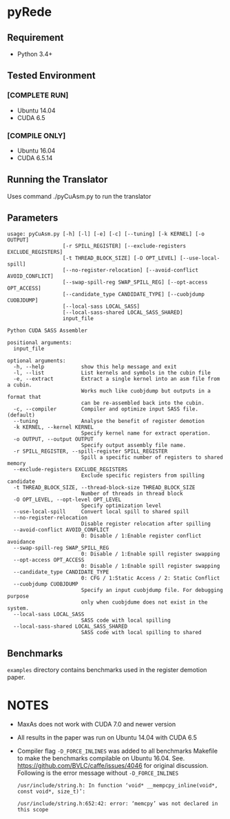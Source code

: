 # pyRede

## Requirement
+ Python 3.4+

## Tested Environment
### [COMPLETE RUN]
+ Ubuntu 14.04
+ CUDA 6.5

### [COMPILE ONLY]
+ Ubuntu 16.04 
+ CUDA 6.5.14  

## Running the Translator
Uses command ./pyCuAsm.py to run the translator

## Parameters

```
usage: pyCuAsm.py [-h] [-l] [-e] [-c] [--tuning] [-k KERNEL] [-o OUTPUT]
                  [-r SPILL_REGISTER] [--exclude-registers EXCLUDE_REGISTERS]
                  [-t THREAD_BLOCK_SIZE] [-O OPT_LEVEL] [--use-local-spill]
                  [--no-register-relocation] [--avoid-conflict AVOID_CONFLICT]
                  [--swap-spill-reg SWAP_SPILL_REG] [--opt-access OPT_ACCESS]
                  [--candidate_type CANDIDATE_TYPE] [--cuobjdump CUOBJDUMP]
                  [--local-sass LOCAL_SASS]
                  [--local-sass-shared LOCAL_SASS_SHARED]
                  input_file

Python CUDA SASS Assembler

positional arguments:
  input_file

optional arguments:
  -h, --help            show this help message and exit
  -l, --list            List kernels and symbols in the cubin file
  -e, --extract         Extract a single kernel into an asm file from a cubin.
                        Works much like cuobjdump but outputs in a format that
                        can be re-assembled back into the cubin.
  -c, --compiler        Compiler and optimize input SASS file. (default)
  --tuning              Analyse the benefit of register demotion
  -k KERNEL, --kernel KERNEL
                        Specify kernel name for extract operation.
  -o OUTPUT, --output OUTPUT
                        Specify output assembly file name.
  -r SPILL_REGISTER, --spill-register SPILL_REGISTER
                        Spill a specific number of registers to shared memory
  --exclude-registers EXCLUDE_REGISTERS
                        Exclude specific registers from spilling candidate
  -t THREAD_BLOCK_SIZE, --thread-block-size THREAD_BLOCK_SIZE
                        Number of threads in thread block
  -O OPT_LEVEL, --opt-level OPT_LEVEL
                        Specify optimization level
  --use-local-spill     Convert local spill to shared spill
  --no-register-relocation
                        Disable register relocation after spilling
  --avoid-conflict AVOID_CONFLICT
                        0: Disable / 1:Enable register conflict avoidance
  --swap-spill-reg SWAP_SPILL_REG
                        0: Disable / 1:Enable spill register swapping
  --opt-access OPT_ACCESS
                        0: Disable / 1:Enable spill register swapping
  --candidate_type CANDIDATE_TYPE
                        0: CFG / 1:Static Access / 2: Static Conflict
  --cuobjdump CUOBJDUMP
                        Specify an input cuobjdump file. For debugging purpose
                        only when cuobjdume does not exist in the system.
  --local-sass LOCAL_SASS
                        SASS code with local spilling
  --local-sass-shared LOCAL_SASS_SHARED
                        SASS code with local spilling to shared
```

## Benchmarks

`examples` directory contains benchmarks used in the register demotion paper. 

# NOTES #
* MaxAs does not work with CUDA 7.0 and newer version
* All results in the paper was run on Ubuntu 14.04 with CUDA 6.5
* Compiler flag `-D_FORCE_INLINES` was added to all benchmarks Makefile to make the benchmarks compilable on Ubuntu 16.04. 
  See. https://github.com/BVLC/caffe/issues/4046 for original discussion. 
  Following is the error message without `-D_FORCE_INLINES`
  
  ```
  /usr/include/string.h: In function ‘void* __mempcpy_inline(void*, const void*, size_t)’:
  
  /usr/include/string.h:652:42: error: ‘memcpy’ was not declared in this scope
  ```
